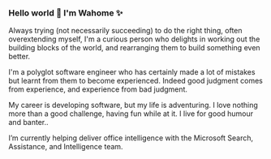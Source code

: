 ### Hello world 👋 I'm Wahome ✨

Always trying (not necessarily succeeding) to do the right thing, often overextending myself, I'm a curious person who delights in working out the building blocks of the world, and rearranging them to build something even better. 

I'm a polyglot software engineer who has certainly made a lot of mistakes but learnt from them to become experienced. Indeed good judgment comes from experience, and experience from bad judgment. 

My career is developing software, but my life is adventuring. I love nothing more than a good challenge, having fun while at it. I live for good humour and banter..

I’m currently helping deliver office intelligence with the Microsoft Search, Assistance, and Intelligence team.

<!--
**kwahome/kwahome** is a ✨ _special_ ✨ repository because its `README.md` (this file) appears on your GitHub profile.

Here are some ideas to get you started:

- 🔭 I’m currently working on ...
- 🌱 I’m currently learning ...
- 👯 I’m looking to collaborate on ...
- 🤔 I’m looking for help with ...
- 💬 Ask me about ...
- 📫 How to reach me: ...
- 😄 Pronouns: ...
- ⚡ Fun fact: ...
-->
